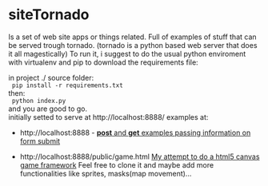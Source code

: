 # siteTornado
Is a set of web site apps or things related. Full of examples of stuff that can be served trough tornado.
(tornado is a python based web server that does it all magestically)
To run it, i suggest to do the usual python enviroment with virtualenv and pip to download the requirements file:

in project ./ source folder:\
<code>
pip install -r requirements.txt
</code>\
then: \
<code>
python index.py
</code>\
and you are good to go.\
initially setted to serve at http://localhost:8888/
examples at:

* http://localhost:8888 - 
[**post** and **get** examples passing information on form submit](http://localhost:8888)

* http://localhost:8888/public/game.html
[My attempt to do a html5 canvas game framework](http://localhost:8888/public/game.html)
Feel free to clone it and maybe add more functionalities like sprites, masks(map movement)...
